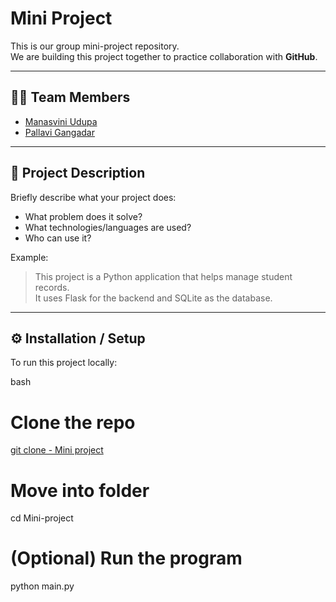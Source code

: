# Mini Project

This is our group mini-project repository.  
We are building this project together to practice collaboration with **GitHub**.

---

## 👩‍💻 Team Members
- <a href="https://github.com/Manasvini1239"> Manasvini Udupa </a>
- <a href="https://github.com/PallaviGangadhar">Pallavi Gangadar </a>
  

---

## 📌 Project Description
Briefly describe what your project does:
- What problem does it solve?
- What technologies/languages are used?
- Who can use it?

Example:
> This project is a Python application that helps manage student records.  
> It uses Flask for the backend and SQLite as the database.

---

## ⚙️ Installation / Setup
To run this project locally:

bash
# Clone the repo
<a href="https://github.com/Manasvini1239/Mini-project.git"> git clone - Mini project </a>

# Move into folder
cd Mini-project

# (Optional) Run the program
python main.py
